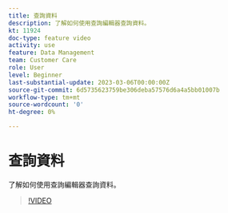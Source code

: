 ```yaml
---
title: 查詢資料
description: 了解如何使用查詢編輯器查詢資料。
kt: 11924
doc-type: feature video
activity: use
feature: Data Management
team: Customer Care
role: User
level: Beginner
last-substantial-update: 2023-03-06T00:00:00Z
source-git-commit: 6d5735623759be306deba57576d6a4a5bb01007b
workflow-type: tm+mt
source-wordcount: '0'
ht-degree: 0%

---
```



# 查詢資料

了解如何使用查詢編輯器查詢資料。

>[!VIDEO](https://video.tv.adobe.com/v/3415814?quality=12)
